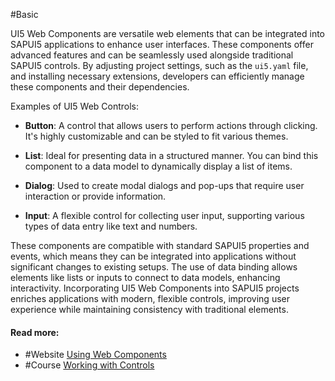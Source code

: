#Basic

UI5 Web Components are versatile web elements that can be integrated into SAPUI5 applications to enhance user interfaces. These components offer advanced features and can be seamlessly used alongside traditional SAPUI5 controls. By adjusting project settings, such as the `ui5.yaml` file, and installing necessary extensions, developers can efficiently manage these components and their dependencies.

Examples of UI5 Web Controls:

-  **Button**: A control that allows users to perform actions through clicking. It's highly customizable and can be styled to fit various themes.

-  **List**: Ideal for presenting data in a structured manner. You can bind this component to a data model to dynamically display a list of items.

-  **Dialog**: Used to create modal dialogs and pop-ups that require user interaction or provide information.

-  **Input**: A flexible control for collecting user input, supporting various types of data entry like text and numbers.

These components are compatible with standard SAPUI5 properties and events, which means they can be integrated into applications without significant changes to existing setups. The use of data binding allows elements like lists or inputs to connect to data models, enhancing interactivity. Incorporating UI5 Web Components into SAPUI5 projects enriches applications with modern, flexible controls, improving user experience while maintaining consistency with traditional elements.
#### Read more:

- #Website [Using Web Components](https://sapui5.hana.ondemand.com/#/topic/1c80793df5bb424091954697fc0b2828)
- #Course [Working with Controls](https://sapui5.hana.ondemand.com/#/topic/91f0a22d6f4d1014b6dd926db0e91070) 